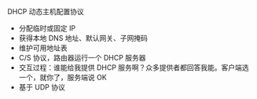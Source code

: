 
DHCP 动态主机配置协议
- 分配临时或固定 IP
- 获得本地 DNS 地址、默认网关、子网掩码
- 维护可用地址表
- C/S 协议，路由器运行一个 DHCP 服务器
- 交互过程：谁能给我提供 DHCP 服务啊？众多提供者都回答我能。客户端选一个，就你了，服务端说 OK
- 基于 UDP 协议